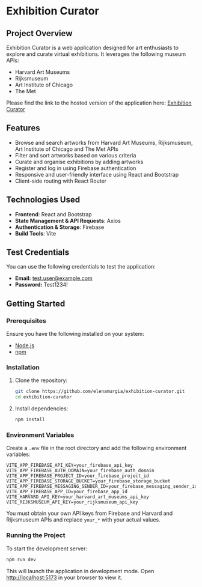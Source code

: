 # Exhibition Curator

## Project Overview

Exhibition Curator is a web application designed for art enthusiasts to explore and curate virtual exhibitions. It leverages the following museum APIs:
- Harvard Art Museums
- Rijksmuseum
- Art Institute of Chicago
- The Met

Please find the link to the hosted version of the application here: [Exhibition Curator](https://exhibition-curator-six.vercel.app/) 

## Features
- Browse and search artworks from Harvard Art Museums, Rijksmuseum, Art Institute of Chicago and The Met APIs
- Filter and sort artworks based on various criteria
- Curate and organise exhibitions by adding artworks
- Register and log in using Firebase authentication
- Responsive and user-friendly interface using React and Bootstrap
- Client-side routing with React Router

## Technologies Used
- **Frontend**: React and Bootstrap
- **State Management & API Requests**: Axios
- **Authentication & Storage**: Firebase
- **Build Tools**: Vite

## Test Credentials

You can use the following credentials to test the application:

- **Email:** test.user@example.com
- **Password:** Test1234!

## Getting Started
### Prerequisites
Ensure you have the following installed on your system:
- [Node.js](https://nodejs.org/) 
- [npm](https://www.npmjs.com/) 

### Installation
1. Clone the repository:
   ```sh
   git clone https://github.com/elenamurgia/exhibition-curator.git
   cd exhibition-curator
   ```
2. Install dependencies:
   ```sh
   npm install
   ```

### Environment Variables
Create a `.env` file in the root directory and add the following environment variables:
```env
VITE_APP_FIREBASE_API_KEY=your_firebase_api_key
VITE_APP_FIREBASE_AUTH_DOMAIN=your_firebase_auth_domain
VITE_APP_FIREBASE_PROJECT_ID=your_firebase_project_id
VITE_APP_FIREBASE_STORAGE_BUCKET=your_firebase_storage_bucket
VITE_APP_FIREBASE_MESSAGING_SENDER_ID=your_firebase_messaging_sender_id
VITE_APP_FIREBASE_APP_ID=your_firebase_app_id
VITE_HARVARD_API_KEY=your_harvard_art_museums_api_key
VITE_RIJKSMUSEUM_API_KEY=your_rijksmuseum_api_key
```
You must obtain your own API keys from Firebase and Harvard and Rijksmuseum APIs and replace `your_*` with your actual values.

### Running the Project
To start the development server:
```sh
npm run dev
```
This will launch the application in development mode. Open [http://localhost:5173](http://localhost:5173) in your browser to view it.


